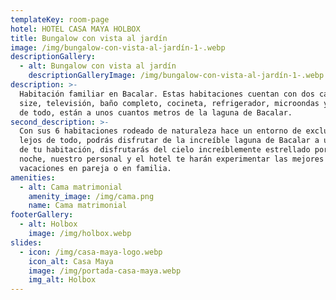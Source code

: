 ```yaml
---
templateKey: room-page
hotel: HOTEL CASA MAYA HOLBOX
title: Bungalow con vista al jardín
image: /img/bungalow-con-vista-al-jardín-1-.webp
descriptionGallery:
  - alt: Bungalow con vista al jardín
    descriptionGalleryImage: /img/bungalow-con-vista-al-jardín-1-.webp
description: >-
  Habitación familiar en Bacalar. Estas habitaciones cuentan con dos camas queen
  size, televisión, baño completo, cocineta, refrigerador, microondas y lo mejor
  de todo, están a unos cuantos metros de la laguna de Bacalar.
second_description: >-
  Con sus 6 habitaciones rodeado de naturaleza hace un entorno de exclusividad
  lejos de todo, podrás disfrutar de la increíble laguna de Bacalar a unos pasos
  de tu habitación, disfrutarás del cielo increíblemente estrellado por la
  noche, nuestro personal y el hotel te harán experimentar las mejores
  vacaciones en pareja o en familia.
amenities:
  - alt: Cama matrimonial
    amenity_image: /img/cama.png
    name: Cama matrimonial
footerGallery:
  - alt: Holbox
    image: /img/holbox.webp
slides:
  - icon: /img/casa-maya-logo.webp
    icon_alt: Casa Maya
    image: /img/portada-casa-maya.webp
    img_alt: Holbox
---
```


